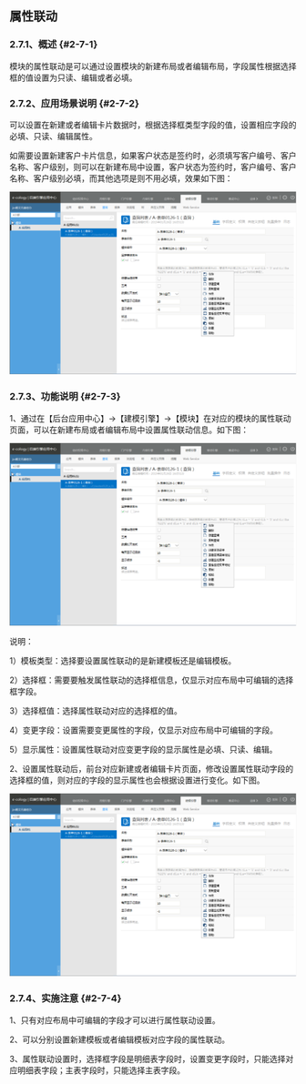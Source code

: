 ## 属性联动

### ****2.7.1、概述**** {#2-7-1}

模块的属性联动是可以通过设置模块的新建布局或者编辑布局，字段属性根据选择框的值设置为只读、编辑或者必填。

### ****2.7.2、应用场景说明**** {#2-7-2}

可以设置在新建或者编辑卡片数据时，根据选择框类型字段的值，设置相应字段的必填、只读、编辑属性。

如需要设置新建客户卡片信息，如果客户状态是签约时，必须填写客户编号、客户名称、客户级别，则可以在新建布局中设置，客户状态为签约时，客户编号、客户名称、客户级别必填，而其他选项是则不用必填，效果如下图：

![E:\重要文件备份\ecology正式系统知识树图片(余海群提供)\20042\images\9310](../assets/ezhong_yao_wen_jian_bei_4efd5c_ecology_zheng_shi_xi_tong_zhi_shi_shu_tu_724728_yu_hai_qun_ti_4f9b295c_2.png)

### ****2.7.3、功能说明**** {#2-7-3}

1、通过在【后台应用中心】→【建模引擎】→【模块】在对应的模块的属性联动页面，可以在新建布局或者编辑布局中设置属性联动信息。如下图：

![E:\重要文件备份\ecology正式系统知识树图片(余海群提供)\20042\images\9313](../assets/ezhong_yao_wen_jian_bei_4efd5c_ecology_zheng_shi_xi_tong_zhi_shi_shu_tu_724728_yu_hai_qun_ti_4f9b295c_2.png)

说明：

1）模板类型：选择要设置属性联动的是新建模板还是编辑模板。

2）选择框：需要要触发属性联动的选择框信息，仅显示对应布局中可编辑的选择框字段。

3）选择框值：选择属性联动对应的选择框的值。

4）变更字段：设置需要变更属性的字段，仅显示对应布局中可编辑的字段。

5）显示属性：设置属性联动对应变更字段的显示属性是必填、只读、编辑。

2、设置属性联动后，前台对应新建或者编辑卡片页面，修改设置属性联动字段的选择框的值，则对应的字段的显示属性也会根据设置进行变化。如下图。

![E:\重要文件备份\ecology正式系统知识树图片(余海群提供)\20042\images\9315](../assets/ezhong_yao_wen_jian_bei_4efd5c_ecology_zheng_shi_xi_tong_zhi_shi_shu_tu_724728_yu_hai_qun_ti_4f9b295c_2.png)

### ****2.7.4、实施注意**** {#2-7-4}

1、只有对应布局中可编辑的字段才可以进行属性联动设置。

2、可以分别设置新建模板或者编辑模板对应字段的属性联动。

3、属性联动设置时，选择框字段是明细表字段时，设置变更字段时，只能选择对应明细表字段；主表字段时，只能选择主表字段。